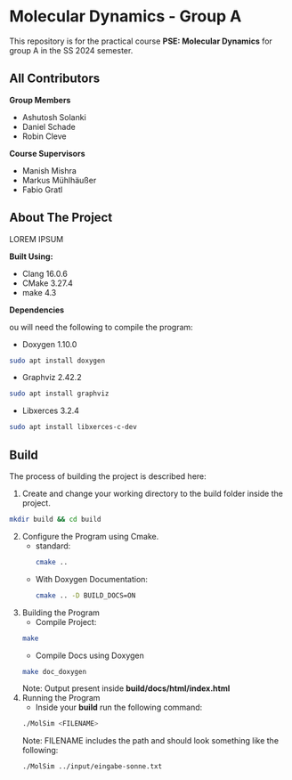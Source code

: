 # Molecular Dynamics - Group A

This repository is for the practical course **PSE: Molecular Dynamics** for group A in the SS 2024 semester.

## All Contributors

**Group Members**

- Ashutosh Solanki
- Daniel Schade
- Robin Cleve

**Course Supervisors**

- Manish Mishra
- Markus Mühlhäußer
- Fabio Gratl

## About The Project

LOREM IPSUM

**Built Using:**

- Clang 16.0.6
- CMake 3.27.4
- make 4.3

**Dependencies**

ou will need the following to compile the program:

- Doxygen 1.10.0

```bash
sudo apt install doxygen
```

- Graphviz 2.42.2

```bash
sudo apt install graphviz
```

- Libxerces 3.2.4

```bash
sudo apt install libxerces-c-dev
```

## Build

The process of building the project is described here:

1. Create and change your working directory to the build folder inside the project.

```bash
mkdir build && cd build
```

2. Configure the Program using Cmake.
    - standard:
         ```bash
         cmake ..
         ```
    - With Doxygen Documentation:
         ```bash
         cmake .. -D BUILD_DOCS=ON
         ```
3. Building the Program
    - Compile Project:
   ```bash
   make 
   ```
    - Compile Docs using Doxygen
   ```bash
   make doc_doxygen
   ```
   Note: Output present inside **build/docs/html/index.html**
4. Running the Program
   - Inside your **build** run the following command:
   ```bash
   ./MolSim <FILENAME>
   ```
   Note: FILENAME includes the path and should look something like the following:
   ```bash
   ./MolSim ../input/eingabe-sonne.txt
   ```
     